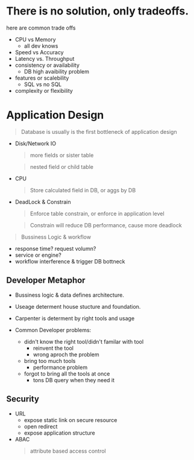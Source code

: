 # There is no solution, only tradeoffs.

here are common trade offs
- CPU vs Memory
  - all dev knows
- Speed vs Accuracy
- Latency vs. Throughput
- consistency or availability
  - DB high avaibility problem
- features or scalebility
  - SQL vs no SQL
- complexity or flexibility

# Application Design
> Database is usually is the first bottleneck of application design
- Disk/Network IO
  > more fields or sister table

  > nested field or child table
- CPU
  > Store calculated field in DB, or aggs by DB
- DeadLock & Constrain
  > Enforce table constrain, or enforce in application level

  > Constrain will reduce DB performance, cause more deadlock

> Bussiness Logic & workflow
  - response time? request volumn?
  - service or engine?
  - workflow interference & trigger DB bottneck


## Developer Metaphor
- Bussiness logic & data defines architecture.
- Useage determent house stucture and foundation.

- Carpenter is determent by right tools and usage
- Common Developer problems:
  - didn't know the right tool/didn't familar with tool
    - reinvent the tool
    - wrong aproch the problem
  - bring too much tools
    - performance problem
  - forgot to bring all the tools at once
    - tons DB query when they need it

## Security
- URL
  - expose static link on secure resource
  - open redirect
  - expose application structure
- ABAC
  > attribute based access control